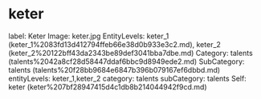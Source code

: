 # keter

label: Keter
Image: keter.jpg
EntityLevels: keter_1 (keter_1%2083fd13d412794ffeb66e38d0b933e3c2.md), keter_2 (keter_2%20122bff43da2343be89def3041bba7dbe.md)
Category: talents (talents%2042a8cf28d58447ddaf6bbc9d8949ede2.md)
SubCategory: talents (talents%20f28bb9684e6847b396b079167ef6dbbd.md)
entityLevels: keter_1,keter_2
category: talents
subCategory: talents
Self: keter (keter%207bf28947415d4c1db8b214044942f9cd.md)

[](Untitled%20b41d59b53c85435387ffad56d26e4e62.md)